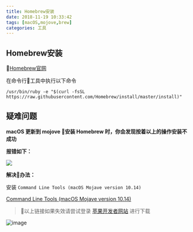 ```yaml
---
title: Homebrew安装
date: 2018-11-19 10:33:42
tags: [macOS,mojove,brew]
categories: 工具
---
```

## Homebrew安装

[Homebrew官网](https://brew.sh/index_zh-cn)

在命令行工具中执行以下命令

```
/usr/bin/ruby -e "$(curl -fsSL https://raw.githubusercontent.com/Homebrew/install/master/install)"
```

## 疑难问题

**macOS 更新到 mojove 安装 Homebrew 时，你会发现按着以上的操作安装不成功**

<!-- more -->

**报错如下：**

<image src="https://mdstatic.netlify.com/blog/%E5%AE%89%E8%A3%85brew%E6%8A%A5%E9%94%99-Command%20Line%20Tools%20(macOS%20Mojave%20version%2010.14).png" />

**解决办法：**

安装 `Command Line Tools (macOS Mojave version 10.14)`

[Command Line Tools (macOS Mojave version 10.14)](https://download.developer.apple.com/Developer_Tools/Command_Line_Tools_macOS_10.14_for_Xcode_10.1/Command_Line_Tools_macOS_10.14_for_Xcode_10.1.dmg)

> 以上链接如果失效请尝试登录 [苹果开发者网站](https://developer.apple.com/download/more/) 进行下载

![image](https://mdstatic.netlify.com/blog/developer网站.png)
